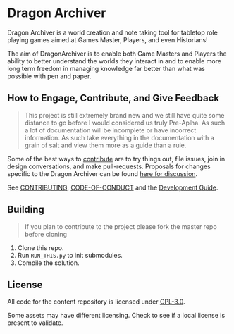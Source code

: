 # Dragon Archiver

Dragon Archiver is a world creation and note taking tool for tabletop role playing games aimed at Games Master, Players, and even Historians!

The aim of DragonArchiver is to enable both Game Masters and Players the ability to better understand the worlds they interact in and to enable more long term freedom in managing knowledge far better than what was possible with pen and paper.

## How to Engage, Contribute, and Give Feedback

> This project is still extremely brand new and we still have quite some distance to go before I would considered us truly Pre-Aplha. As such a lot of documentation will be incomplete or have incorrect information. As such take everything in the documentation with a grain of salt and view them more as a guide than a rule.

Some of the best ways to [contribute](.github/CONTRIBUTING.md) are to try things out, file issues, join in design conversations,
and make pull-requests. Proposals for changes specific to the Dragon Archiver can be found [here for discussion](https://github.com/WizWorksInc/DragonArchiver/issues).

See [CONTRIBUTING](.github/CONTRIBUTING.md), [CODE-OF-CONDUCT](.github/CODE_OF_CONDUCT.md) and the [Development Guide](.github/DEVELOPMENT.md).

## Building

> If you plan to contribute to the project please fork the master repo before cloning

1. Clone this repo.
2. Run `RUN_THIS.py` to init submodules.
3. Compile the solution.

## License

All code for the content repository is licensed under [GPL-3.0](https://github.com/WizWorksInc/DragonArchiver/blob/main/LICENSE).

Some assets may have different licensing. Check to see if a local license is present to validate.
